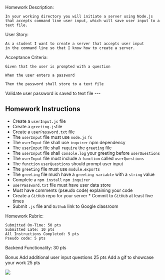 Homework Description:

    In your working directory you will initiate a server using Node.js that accepts command line user input, which will save user input to a text file.


User Story:

    As a student I want to create a server that accepts user input 
    in the command line so that I know how to create a server.


Acceptance Criteria:

    Given that the user is prompted with a question

    When the user enters a password

    Then the password shall store to a text file


Validate user password is saved to text file  ---
 ## Homework Instructions  
* Create a `userInput.js` file  
* Create a `greeting.js`file
 * Create a `userPassword.txt` file 
* The `userInput` file must use `node.js` `fs` 
 * The `userInput` file shall use `inquirer` npm dependency 
* The `userInput` file shall `require` the `greeting` file  
* The `userInput` file shall `console.log` your greeting before `userQuestions`
 * The `userInput` file must include a `function` called `userQuestions` 
* The `function` `userQuestions` should prompt user input 
* The `greeting` file must use `module.exports`  
* The `greeting` file mush have a `greeting variable` with a `string` value 
* Complete a `npm install` `npm inquirer` 
* `userPassword.txt` file must have user data store 
* Must have comments (pseudo code) explaining your code  
* Create a `GitHub` repo for your server * Commit to `GitHub` at least five times 
* Submit `.js` file and `Github` link to Google classroom

Homework Rubric:

    Submitted On-Time: 50 pts
    Submitted Late: 10 pts
    All Instructions Completed: 5 pts
    Pseudo code: 5 pts


Backend Functionality: 30 pts

Bonus
Add additional user input questions 25 pts
Add a gif to showcase your work 25 pts

![](https://media2.giphy.com/media/U6LOdBK2qzpi8tJx7s/giphy.gif)
